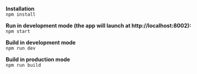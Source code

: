 **Installation**
<br/>
`npm install`

**Run in development mode (the app will launch at http://localhost:8002):**
<br/>
`npm start`

**Build in development mode**
<br/>
`npm run dev`

**Build in production mode**
<br/>
`npm run build`
